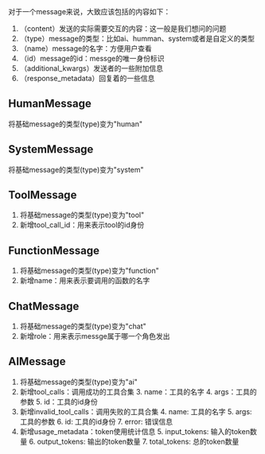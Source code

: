 对于一个message来说，大致应该包括的内容如下：
1. （content）发送的实际需要交互的内容：这一般是我们想问的问题
2. （type）message的类型：比如ai、humman、system或者是自定义的类型
3. （name）message的名字：方便用户查看
4. （id）message的id：messge的唯一身份标识
5. （additional_kwargs）发送者的一些附加信息
6. （response_metadata）回复着的一些信息

## HumanMessage
将基础message的类型(type)变为"human"

## SystemMessage
将基础message的类型(type)变为"system"
## ToolMessage
1. 将基础message的类型(type)变为"tool"
2. 新增tool_call_id：用来表示tool的id身份
## FunctionMessage
1. 将基础message的类型(type)变为"function"
2. 新增name：用来表示要调用的函数的名字
## ChatMessage
1. 将基础message的类型(type)变为"chat"
2. 新增role：用来表示messge属于哪一个角色发出

## AIMessage
1. 将基础message的类型(type)变为"ai"
2. 新增tool_calls：调用成功的工具合集
   3. name：工具的名字
   4. args：工具的参数
   5. id：工具的id身份
3. 新增invalid_tool_calls：调用失败的工具合集
   4. name: 工具的名字
   5. args: 工具的参数
   6. id: 工具的id身份
   7. error: 错误信息
4. 新增usage_metadata：token使用统计信息
   5. input_tokens: 输入的token数量
   6. output_tokens: 输出的token数量
   7. total_tokens: 总的token数量
